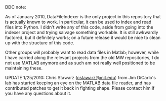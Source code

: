 DDC note:

As of January 2010, DataFileIndexer is the only project in this repository that is actually known to work.  In particular, it can be used to index and read files into Python.  I didn't write any of this code, aside from going into the indexer project and trying salvage something workable.  It is still awkwardly factored, but it definitely works; on a future release it would be nice to clean up with the structure of this code.  

Other groups will probably want to read data files in Matlab; however, while I have carried along the relevant projects from the old MW repositories, I do not use MATLAB anymore and as such am not really well positioned to be maintaining these.

UPDATE 1/25/2010:  Chris Stawarz (cstawarz@mit.edu) from Jim DiCarlo's lab has started keeping an eye on the MATLAB data file reader, and has contributed patches to get it back in fighting shape.  Please contact him if you have any questions about it.
